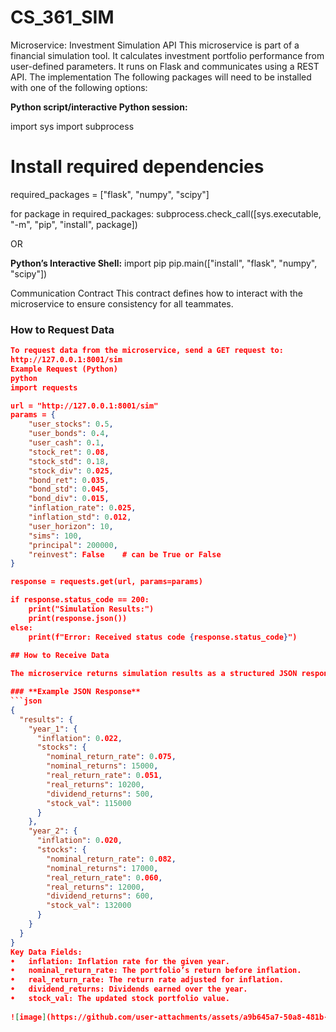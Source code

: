 # CS_361_SIM
Microservice: Investment Simulation API
This microservice is part of a financial simulation tool.  It calculates investment portfolio performance from user-defined parameters.  It runs on Flask and communicates using a REST API. The implementation 
The following packages will need to be installed with one of the following options:

**Python script/interactive Python session:**

import sys
import subprocess

# Install required dependencies
required_packages = ["flask", "numpy", "scipy"]

for package in required_packages:
    subprocess.check_call([sys.executable, "-m", "pip", "install", package])

OR

**Python’s Interactive Shell:**
import pip
pip.main(["install", "flask", "numpy", "scipy"])


Communication Contract 
This contract defines how to interact with the microservice to ensure consistency for all teammates.

### How to Request Data
```json
To request data from the microservice, send a GET request to:
http://127.0.0.1:8001/sim
Example Request (Python)
python
import requests

url = "http://127.0.0.1:8001/sim"
params = {
    "user_stocks": 0.5,
    "user_bonds": 0.4,
    "user_cash": 0.1,
    "stock_ret": 0.08,
    "stock_std": 0.18,
    "stock_div": 0.025,
    "bond_ret": 0.035,
    "bond_std": 0.045,
    "bond_div": 0.015,
    "inflation_rate": 0.025,
    "inflation_std": 0.012,
    "user_horizon": 10,
    "sims": 100,
    "principal": 200000,
    "reinvest": False    # can be True or False
}

response = requests.get(url, params=params)

if response.status_code == 200:
    print("Simulation Results:")
    print(response.json())
else:
    print(f"Error: Received status code {response.status_code}")
    
## How to Receive Data

The microservice returns simulation results as a structured JSON response.

### **Example JSON Response**
```json
{
  "results": {
    "year_1": {
      "inflation": 0.022,
      "stocks": {
        "nominal_return_rate": 0.075,
        "nominal_returns": 15000,
        "real_return_rate": 0.051,
        "real_returns": 10200,
        "dividend_returns": 500,
        "stock_val": 115000
      }
    },
    "year_2": {
      "inflation": 0.020,
      "stocks": {
        "nominal_return_rate": 0.082,
        "nominal_returns": 17000,
        "real_return_rate": 0.060,
        "real_returns": 12000,
        "dividend_returns": 600,
        "stock_val": 132000
      }
    }
  }
}
Key Data Fields:
•	inflation: Inflation rate for the given year.
•	nominal_return_rate: The portfolio’s return before inflation.
•	real_return_rate: The return rate adjusted for inflation.
•	dividend_returns: Dividends earned over the year.
•	stock_val: The updated stock portfolio value.
 
![image](https://github.com/user-attachments/assets/a9b645a7-50a8-481b-8f4c-d62572b4b351)

